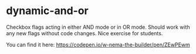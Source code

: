 # dynamic-and-or
Checkbox flags acting in either AND mode or in OR mode. Should work with any new flags without code changes.
Nice exercise for students.

You can find it here: https://codepen.io/w-nema-the-builder/pen/ZEwPEwm
